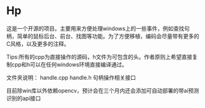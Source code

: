 # Hp
这是一个开源的项目。主要用来方便处理windows上的一些事件，例如查找句柄，简单的鼠标后台、前台、找图等功能。为了方便移植，编码会尽量带有更多的C风格，以及更多的注释。

Tips:所有的cpp为直接操作的源码，h文件为可包含的头。作者原则上希望直接复制cpp和h可以在任何windows环境直接编译通过。

文件夹说明：
  handle.cpp handle.h   句柄操作相关接口


  目前除win库以外依赖opencv，预计会在三个月内还会添加可自动部署的带ai预测识别的api接口
